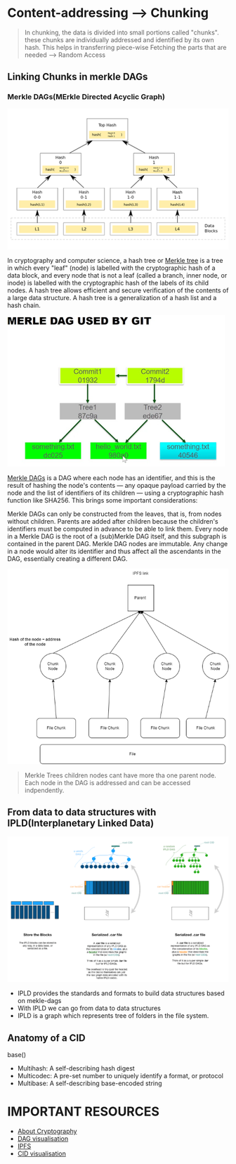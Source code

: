 # Content-addressing --> Chunking

> In chunking, the data is divided into small portions called "chunks". these chunks are individually addressed and identified by its own hash. 
> This helps in transferring piece-wise
> Fetching the parts that are needed --> Random Access


## Linking Chunks in merkle DAGs

### Merkle DAGs(MErkle Directed Acyclic Graph)

![Merkle Trees](https://github.com/PriyathamVarma/Basic_NFT/blob/main/Diagrams/Hash_Tree.svg.png)

In cryptography and computer science, a hash tree or [Merkle tree](https://en.wikipedia.org/wiki/Merkle_tree) is a tree in which every "leaf" (node) is labelled with the cryptographic hash of a data block, and every node that is not a leaf (called a branch, inner node, or inode) is labelled with the cryptographic hash of the labels of its child nodes. A hash tree allows efficient and secure verification of the contents of a large data structure. A hash tree is a generalization of a hash list and a hash chain.


![Merkle DAGs](https://github.com/PriyathamVarma/Basic_NFT/blob/main/Diagrams/merkleDAGs.png)

[Merkle DAGs](https://docs.ipfs.tech/concepts/merkle-dag/) is a DAG where each node has an identifier, and this is the result of hashing the node's contents — any opaque payload carried by the node and the list of identifiers of its children — using a cryptographic hash function like SHA256. This brings some important considerations:

Merkle DAGs can only be constructed from the leaves, that is, from nodes without children. Parents are added after children because the children's identifiers must be computed in advance to be able to link them.
Every node in a Merkle DAG is the root of a (sub)Merkle DAG itself, and this subgraph is contained in the parent DAG.
Merkle DAG nodes are immutable. Any change in a node would alter its identifier and thus affect all the ascendants in the DAG, essentially creating a different DAG.

![mekle dags chunks](https://github.com/PriyathamVarma/Basic_NFT/blob/main/Diagrams/content_addressing_IPFS.drawio.png)

> Merkle Trees children nodes cant have more tha one parent node. 
> Each node in the DAG is addressed and can be accessed indpendently.

## From data to data structures with IPLD(Interplanetary Linked Data)

![IPLD](https://github.com/PriyathamVarma/Basic_NFT/blob/main/Diagrams/content-addressable-archives.png)

- IPLD provides the standards and formats to build data structures based on mekle-dags
- With IPLD we can go from data to data structures
- IPLD is a graph which represents tree of folders in the file system.

## Anatomy of a CID

<base>base(<cid-version><multicode><multihash>)
  
 - Multihash: A self-describing hash digest
 - Multicodec: A pre-set number to uniquely identify a format, or protocol
 - Multibase: A self-describing base-encoded string
  

# IMPORTANT RESOURCES

- [About Cryptography](https://proto.school/merkle-dags/01)
- [DAG visualisation](https://dag.ipfs.io/)
- [IPFS](https://medium.com/hackernoon/ipfs-and-merkle-forest-a6b7f15f3537)
- [CID visualisation](https://cid.ipfs.tech/)
